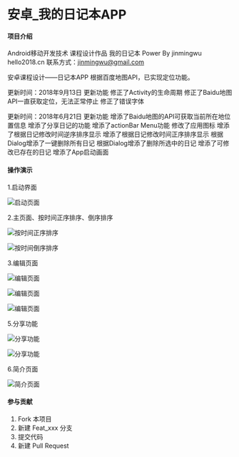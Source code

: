 # 安卓_我的日记本APP

#### 项目介绍
Android移动开发技术 课程设计作品
我的日记本
Power By jinmingwu
hello2018.cn
联系方式：jinmingwu@gmail.com

安卓课程设计——日记本APP
根据百度地图API，已实现定位功能。

更新时间：2018年9月13日
更新功能
修正了Activity的生命周期
修正了Baidu地图API一直获取定位，无法正常停止
修正了错误字体

更新时间：2018年6月21日
更新功能
增添了Baidu地图的API可获取当前所在地位置信息
增添了分享日记的功能
增添了actionBar Menu功能
修改了应用图标
增添了根据日记修改时间逆序排序显示
增添了根据日记修改时间正序排序显示
根据Dialog增添了一键删除所有日记
根据Dialog增添了删除所选中的日记
增添了可修改已存在的日记
增添了App启动画面

#### 操作演示

1.启动界面

![启动页面](pic/启动.png)

2.主页面、按时间正序排序、倒序排序

![按时间正序排序](pic/正序.png)

![按时间倒序排序](pic/倒序.png)

3.编辑页面

![编辑页面](pic/编辑0.png)

![编辑页面](pic/编辑1.png)

![编辑页面](pic/编辑2.png)

5.分享功能

![分享功能](pic/分享1.png)

![分享功能](pic/分享2.png)

6.简介页面

![简介页面](pic/作品简介页面.png)

#### 参与贡献

1. Fork 本项目
2. 新建 Feat_xxx 分支
3. 提交代码
4. 新建 Pull Request
